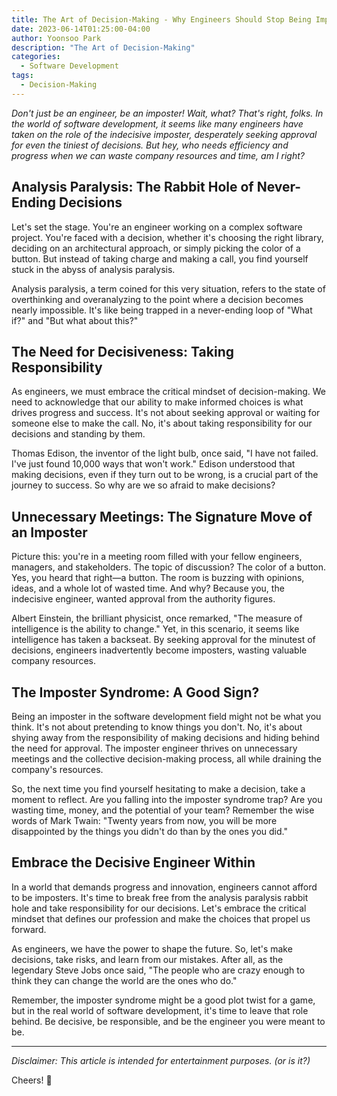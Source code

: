 ```yaml
---
title: The Art of Decision-Making - Why Engineers Should Stop Being Imposters
date: 2023-06-14T01:25:00-04:00
author: Yoonsoo Park
description: "The Art of Decision-Making"
categories:
  - Software Development
tags:
  - Decision-Making
---
```


*Don't just be an engineer, be an imposter! Wait, what? That's right, folks. In the world of software development, it seems like many engineers have taken on the role of the indecisive imposter, desperately seeking approval for even the tiniest of decisions. But hey, who needs efficiency and progress when we can waste company resources and time, am I right?*

## Analysis Paralysis: The Rabbit Hole of Never-Ending Decisions

Let's set the stage. You're an engineer working on a complex software project. You're faced with a decision, whether it's choosing the right library, deciding on an architectural approach, or simply picking the color of a button. But instead of taking charge and making a call, you find yourself stuck in the abyss of analysis paralysis.

Analysis paralysis, a term coined for this very situation, refers to the state of overthinking and overanalyzing to the point where a decision becomes nearly impossible. It's like being trapped in a never-ending loop of "What if?" and "But what about this?"

## The Need for Decisiveness: Taking Responsibility

As engineers, we must embrace the critical mindset of decision-making. We need to acknowledge that our ability to make informed choices is what drives progress and success. It's not about seeking approval or waiting for someone else to make the call. No, it's about taking responsibility for our decisions and standing by them.

Thomas Edison, the inventor of the light bulb, once said, "I have not failed. I've just found 10,000 ways that won't work." Edison understood that making decisions, even if they turn out to be wrong, is a crucial part of the journey to success. So why are we so afraid to make decisions?

## Unnecessary Meetings: The Signature Move of an Imposter

Picture this: you're in a meeting room filled with your fellow engineers, managers, and stakeholders. The topic of discussion? The color of a button. Yes, you heard that right—a button. The room is buzzing with opinions, ideas, and a whole lot of wasted time. And why? Because you, the indecisive engineer, wanted approval from the authority figures.

Albert Einstein, the brilliant physicist, once remarked, "The measure of intelligence is the ability to change." Yet, in this scenario, it seems like intelligence has taken a backseat. By seeking approval for the minutest of decisions, engineers inadvertently become imposters, wasting valuable company resources.

## The Imposter Syndrome: A Good Sign?

Being an imposter in the software development field might not be what you think. It's not about pretending to know things you don't. No, it's about shying away from the responsibility of making decisions and hiding behind the need for approval. The imposter engineer thrives on unnecessary meetings and the collective decision-making process, all while draining the company's resources.

So, the next time you find yourself hesitating to make a decision, take a moment to reflect. Are you falling into the imposter syndrome trap? Are you wasting time, money, and the potential of your team? Remember the wise words of Mark Twain: "Twenty years from now, you will be more disappointed by the things you didn't do than by the ones you did."

## Embrace the Decisive Engineer Within

In a world that demands progress and innovation, engineers cannot afford to be imposters. It's time to break free from the analysis paralysis rabbit hole and take responsibility for our decisions. Let's embrace the critical mindset that defines our profession and make the choices that propel us forward.

As engineers, we have the power to shape the future. So, let's make decisions, take risks, and learn from our mistakes. After all, as the legendary Steve Jobs once said, "The people who are crazy enough to think they can change the world are the ones who do."

Remember, the imposter syndrome might be a good plot twist for a game, but in the real world of software development, it's time to leave that role behind. Be decisive, be responsible, and be the engineer you were meant to be.

---

*Disclaimer: This article is intended for entertainment purposes. (or is it?)*

Cheers! 🍺
